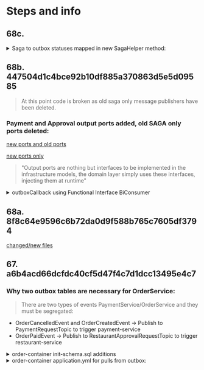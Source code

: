 # Steps and info

## 68c.

<details>
<summary>Saga to outbox statuses mapped in new SagaHelper method:</summary>

```javascript
      SagaStatus orderStatusToSagaStatus(OrderStatus orderStatus) {
    switch( orderStatus ) {
        case PAID ->  {return SagaStatus.PROCESSING;}
        case APPROVED -> {return SagaStatus.SUCCEEDED;}
        case CANCELLING -> {return SagaStatus.COMPENSATING;}
        case CANCELLED -> {return SagaStatus.COMPENSATED;}
        default -> {return SagaStatus.STARTED;} // PENDING
    }
}
```
</details>

## 68b.  447504d1c4bce92b10df885a370863d5e5d09585

> At this point code is broken as old saga only message publishers have been deleted.
> 
### Payment and Approval output ports added, old SAGA only ports deleted:
[new ports and old ports](https://imgur.com/wywotYN.png)

[new ports only](https://imgur.com/DjJ4fdj.png)
> "Output ports are nothing but interfaces to be implemented in the infrastructure models, the domain layer simply uses these interfaces, injecting them at runtime"

<details>
<summary>outboxCallback using Functional Interface BiConsumer</summary>

### Biconsumer accepts two generic type params and returns nothing
> It will be implemented in a method that returns void, this method definition will be passed to and called by the publish
> method this will enable update of outbox status as FAILED or COMPLETED based on the result of the publish operation.
> Only when status from Kafka producers asynch sent method is known will this be able to be set.


```java
public interface PaymentRequestMessagePublisher {

void publish(OrderPaymentOutboxMessage orderPaymentOutboxMessage, BiConsumer<OrderPaymentOutboxMessage,
OutboxStatus> outboxCallback);
}
```
</details>

## 68a. 8f8c64e9596c6b72da0d9f588b765c7605df3794 
[changed/new files](https://imgur.com/ondpYmZ.png)
## 67.      a6b4acd66dcfdc40cf5d47f4c7d1dcc13495e4c7
### Why two outbox tables are necessary for OrderService:
> There are two types of events PaymentService/OrderService and they must be segregated:
- OrderCancelledEvent and OrderCreatedEvent -> Publish to PaymentRequestTopic to trigger payment-service
- OrderPaidEvent -> Publish to RestaurantApprovalRequestTopic to trigger restaurant-service

<details>
<summary>order-container init-schema.sql additions</summary>

### init of new tables, indexes and enums

```postgresql
     DROP TYPE IF EXISTS saga_status;
CREATE TYPE saga_status AS ENUM ('STARTED', 'FAILED', 'SUCCEEDED', 'PROCESSING', 'COMPENSATING', 'COMPENSATED');

DROP TYPE IF EXISTS outbox_status;
CREATE TYPE outbox_status AS ENUM ('STARTED', 'COMPLETED', 'FAILED');

DROP TABLE IF EXISTS "order".payment_outbox CASCADE;

-- 
CREATE TABLE "order".payment_outbox
(
    id uuid NOT NULL,
    saga_id uuid NOT NULL,
    created_at TIMESTAMP WITH TIME ZONE NOT NULL,
    processed_at TIMESTAMP WITH TIME ZONE,
    -- String to hold the saga type eg. order-processing
    type character varying COLLATE pg_catalog."default" NOT NULL,
    -- event objects serialized to json for persisting in outbox table then deserialized on consumer side
    payload jsonb NOT NULL,
    outbox_status outbox_status NOT NULL,
    saga_status saga_status NOT NULL,
    order_status order_status NOT NULL,
    -- used for optimisti locking
    version integer NOT NULL,
    CONSTRAINT payment_outbox_pkey PRIMARY KEY (id)
);


CREATE INDEX "payment_outbox_saga_status"
    ON "order".payment_outbox
    (type, outbox_status, saga_status); -- querying outbox table using these fields so Indexed

CREATE UNIQUE INDEX "payment_outbox_saga_id"
    ON "order".payment_outbox
    (type, saga_id, saga_status); --saga of any type must only be in a single status at any given time.

DROP TABLE IF EXISTS "order".restaurant_approval_outbox CASCADE;

CREATE TABLE "order".restaurant_approval_outbox
(
    id uuid NOT NULL,
    saga_id uuid NOT NULL,
    created_at TIMESTAMP WITH TIME ZONE NOT NULL,
    processed_at TIMESTAMP WITH TIME ZONE,
    type character varying COLLATE pg_catalog."default" NOT NULL,
    payload jsonb NOT NULL,
    outbox_status outbox_status NOT NULL,
    saga_status saga_status NOT NULL,
    order_status order_status NOT NULL,
    version integer NOT NULL,
    CONSTRAINT restaurant_approval_outbox_pkey PRIMARY KEY (id)
);

CREATE INDEX "restaurant_approval_outbox_saga_status"
    ON "order".restaurant_approval_outbox
    (type, outbox_status, saga_status);

CREATE UNIQUE INDEX "restaurant_approval_outbox_saga_id"
    ON "order".restaurant_approval_outbox
    (type, saga_id, saga_status);

```
</details>

<details>
<summary>order-container application.yml for pulls from outbox:</summary>

> Ideally this should be no longer than 2000 dependent on the time required for transaction

```yaml
  outbox-scheduler-fixed-rate: 10000
  outbox-scheduler-initial-delay: 10000
```
</details>